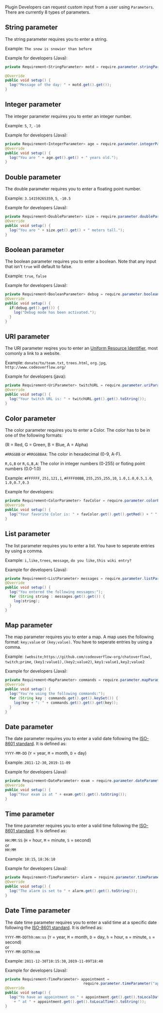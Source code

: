 Plugin Developers can request custom input from a user using `Parameters`. There are currently 8 types of parameters.
## String parameter
The string parameter requires you to enter a string. 

Example: `The snow is snowier than before`

Example for developers (Java): 
```java
private Requirement<StringParameter> motd = require.parameter.stringParameter("motd");
    
@Override
public void setup() {
  log("Message of the day: " + motd.get().get());
}
```
## Integer parameter
The integer parameter requires you to enter an integer number.

Example: `5`, `7`, `-10`

Example for developers (Java): 
```java
private Requirement<IntegerParameter> age = require.parameter.integerParameter("age");
@Override
public void setup() {
  log("You are " + age.get().get() + " years old.");
}
```
## Double parameter
The double parameter requires you to enter a floating point number.

Example: `3.14159265359`, `5`, `-10.5`

Example for developers (Java): 
```java
private Requirement<DoubleParameter> size = require.parameter.doubleParameter("size");
@Override
public void setup() {
  log("You are " + size.get().get() + " meters tall.");
}
```
## Boolean parameter
The boolean parameter requires you to enter a boolean. Note that any input that isn't `true` will default to false.

Example: `true`, `false`

Example for developers (Java):
```java
private Requirement<BooleanParameter> debug = require.parameter.booleanParameter("debug");
@Override
public void setup() {
  if(debug.get().get()) {
    log("Debug mode has been activated.");
  }
}
```
## URI parameter
The URI parameter reqires you to enter an [Uniform Resource Identifier](https://en.wikipedia.org/wiki/Uniform_Resource_Identifier), most comonly a link to a website.

Example: `donate/to/team.txt`, `trees.html`, `org.jpg`, `http://www.codeoverflow.org/`

Example for developers (java): 
```java
private Requirement<UriParameter> twitchURL = require.parameter.uriParameter("twitchURL");
@Override
public void setup() {
  log("Your twitch URL is: " + twitchURL.get().get().toString());
}
```
## Color parameter
The color parameter requires you to enter a Color. The color has to be in one of the following formats:

(R = Red, G = Green, B = Blue, A = Alpha)

`#RRGGBB` or `#RRGGBBAA`: The color in hexadecimal (0-9, A-F).

`R,G,B` or `R,G,B,A`: The color in integer numbers (0-255) or floting point numbers (0.0-1.0)

Example: `#FFFFFF`, `251,121,1`, `#FFFF00BB`, `255,255,255,10`, `1.0,1.0,0.5,1.0`, `1.0,0.7,0.3`

Example for developers:
```java
private Requirement<ColorParameter> favColor = require.parameter.colorParameter("favColor");
@Override
public void setup() {
  log("Your favorite Color is: " + favColor.get().get().getRed() + " " + favColor.get().get().getGreen() + " " + favColor.get().get().getGreen());
}
```
## List parameter
The list parameter requires you to enter a list. You have to seperate entries by using a comma.

Example: `i,like,trees`, `message`, `do you like,this wiki entry?`

Example for developers (Java):
```java
private Requirement<ListParameter> messages = require.parameter.listParameter("messages");
@Override
public void setup() {
  log("You entered the following messages:");
  for (String string : messages.get().get()) {
    log(string);
  }
}
```
## Map parameter
The map parameter requires you to enter a map. A map uses the following format: `key;value` or `(key;value)`. You have to seperate entries by using a comma.

Example: `(website;https://github.com/codeoverflow-org/chatoverflow)`, `twitch;prime`, `(key1:value1),(key2;value2)`, `key1:value1,key2;value2`

Example for developers (Java):
```java
private Requirement<MapParameter> commands = require.parameter.mapParameter("commands");
@Override
public void setup() {
  log("You're using the following commands:");
  for (String key : commands.get().get().keySet()) {
    log(key + ": " + commands.get().get().get(key));
  }
}
```
## Date parameter
The date parameter requires you to enter a valid date following the [ISO-8601 standard](https://en.wikipedia.org/wiki/ISO_8601). It is defined as:

`YYYY-MM-DD` (`Y` = year, `M` = month, `D` = day)

Example: `2011-12-30`, `2019-11-09`

Example for developers (Java):
```java
private Requirement<DateParameter> exam = require.parameter.dateParameter("exam");
@Override
public void setup() {
  log("Your exam is at " + exam.get().get().toString());
}
```
## Time parameter
The time parameter requires you to enter a valid time following the [ISO-8601 standard](https://en.wikipedia.org/wiki/ISO_8601). It is defined as:

`HH:MM:SS` (`H` = hour, `M` = minute, `S` = second)  
or  
`HH:MM`


Example: `10:15`, `18:36:10`

Example for developers (Java):
```java
private Requirement<TimeParameter> alarm = require.parameter.timeParameter("alarm");
@Override
public void setup() {
  log("The alarm is set to " + alarm.get().get().toString());
}
```
## Date Time parameter
The date time parameter requires you to enter a valid time at a specific date following the [ISO-8601 standard](https://en.wikipedia.org/wiki/ISO_8601). It is defined as:

`YYYY-MM-DDThh:mm:ss` (`Y` = year, `M` = month, `D` = day, `h` = hour, `m` = minute, `s` = second)  
or  
`YYYY-MM-DDThh:mm`


Example: `2011-12-30T10:15:30`, `2019-11-09T18:40`

Example for developers (Java):
```java
private Requirement<TimeParameter> appointment = 
                                    require.parameter.timeParameter("appointment");
@Override
public void setup() {
  log("Yo have an appointment on " + appointment.get().get().toLocalDate().toString() 
    + " at " + appointment.get().get().toLocalTime().toString());
}
```
